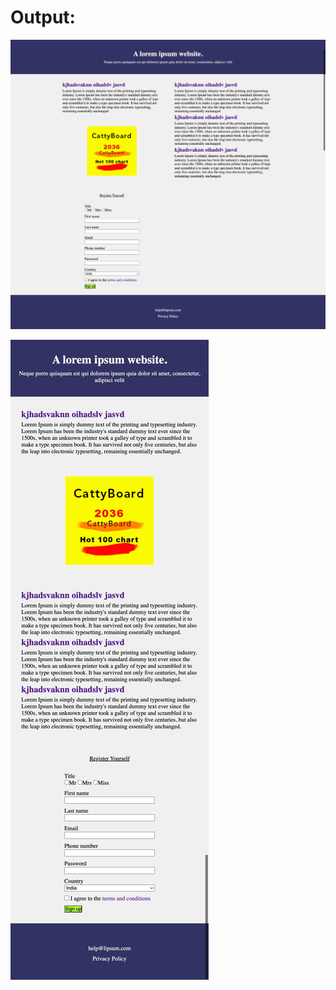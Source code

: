 # Output:
![Exercise2.1_large.jpeg](screenshot/Exercise2.1_large.jpeg)
<br />

![Exercise2.1_small.jpeg](screenshot/Exercise2.1_small.jpeg)
